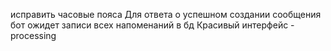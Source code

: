 исправить часовые пояса
Для ответа о успешном создании сообщения бот ожидет записи всех напоменаний в бд
Красивый интерфейс - processing